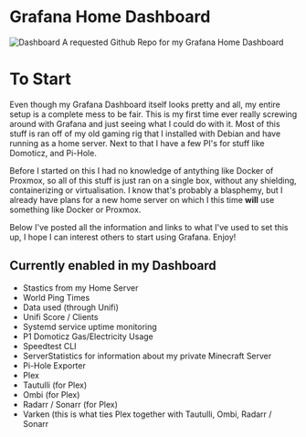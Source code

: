 # Grafana Home Dashboard

![Dashboard](https://i.dedimc.io/pN8aiVeaqX.png)
A requested Github Repo for my Grafana Home Dashboard

# To Start

Even though my Grafana Dashboard itself looks pretty and all, my entire setup is a complete mess to be fair. This is my first time ever really screwing around with Grafana and just seeing what I could do with it. Most of this stuff is ran off of my old gaming rig that I installed with Debian and have running as a home server. Next to that I have a few PI's for stuff like Domoticz, and Pi-Hole.

Before I started on this I had no knowledge of antything like Docker of Proxmox, so all of this stuff is just ran on a single box, without any shielding, containerizing or virtualisation. I know that's probably a blasphemy, but I already have plans for a new home server on which I this time **will** use something like Docker or Proxmox.

Below I've posted all the information and links to what I've used to set this up, I hope I can interest others to start using Grafana. Enjoy!


## Currently enabled in my Dashboard
* Stastics from my Home Server 
* World Ping Times
* Data used (through Unifi)
* Unifi Score / Clients
* Systemd service uptime monitoring
* P1 Domoticz Gas/Electricity Usage
* Speedtest CLI
* ServerStatistics for information about my private Minecraft Server
* Pi-Hole Exporter
* Plex
* Tautulli (for Plex)
* Ombi (for Plex)
* Radarr / Sonarr (for Plex)
* Varken (this is what ties Plex together with Tautulli, Ombi, Radarr / Sonarr
